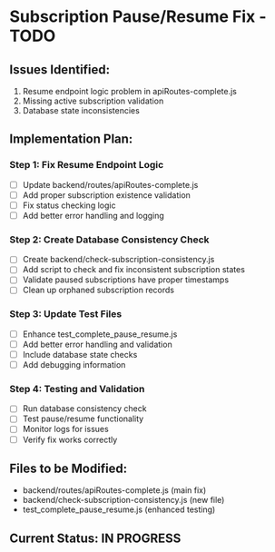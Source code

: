 # Subscription Pause/Resume Fix - TODO

## Issues Identified:
1. Resume endpoint logic problem in apiRoutes-complete.js
2. Missing active subscription validation
3. Database state inconsistencies

## Implementation Plan:

### Step 1: Fix Resume Endpoint Logic
- [ ] Update backend/routes/apiRoutes-complete.js
- [ ] Add proper subscription existence validation
- [ ] Fix status checking logic
- [ ] Add better error handling and logging

### Step 2: Create Database Consistency Check
- [ ] Create backend/check-subscription-consistency.js
- [ ] Add script to check and fix inconsistent subscription states
- [ ] Validate paused subscriptions have proper timestamps
- [ ] Clean up orphaned subscription records

### Step 3: Update Test Files
- [ ] Enhance test_complete_pause_resume.js
- [ ] Add better error handling and validation
- [ ] Include database state checks
- [ ] Add debugging information

### Step 4: Testing and Validation
- [ ] Run database consistency check
- [ ] Test pause/resume functionality
- [ ] Monitor logs for issues
- [ ] Verify fix works correctly

## Files to be Modified:
- backend/routes/apiRoutes-complete.js (main fix)
- backend/check-subscription-consistency.js (new file)
- test_complete_pause_resume.js (enhanced testing)

## Current Status: IN PROGRESS
